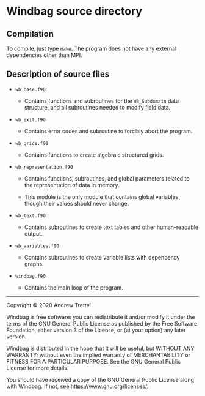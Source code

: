 Windbag source directory
========================


Compilation
-----------

To compile, just type `make`.  The program does not have any external
dependencies other than MPI.


Description of source files
---------------------------

- `wb_base.f90`

    - Contains functions and subroutines for the `WB_Subdomain` data structure,
      and all subroutines needed to modify field data.

- `wb_exit.f90`

    - Contains error codes and subroutine to forcibly abort the program.

- `wb_grids.f90`

    - Contains functions to create algebraic structured grids.

- `wb_representation.f90`

    - Contains functions, subroutines, and global parameters related to the
      representation of data in memory.

    - This module is the only module that contains global variables, though
      their values should never change.

- `wb_text.f90`

    - Contains subroutines to create text tables and other human-readable
      output.

- `wb_variables.f90`

    - Contains subroutines to create variable lists with dependency graphs.

- `windbag.f90`

    - Contains the main loop of the program.


-------------------------------------------------------------------------------

Copyright © 2020 Andrew Trettel

Windbag is free software: you can redistribute it and/or modify it under the
terms of the GNU General Public License as published by the Free Software
Foundation, either version 3 of the License, or (at your option) any later
version.

Windbag is distributed in the hope that it will be useful, but WITHOUT ANY
WARRANTY; without even the implied warranty of MERCHANTABILITY or FITNESS FOR A
PARTICULAR PURPOSE.  See the GNU General Public License for more details.

You should have received a copy of the GNU General Public License along with
Windbag.  If not, see <https://www.gnu.org/licenses/>.
